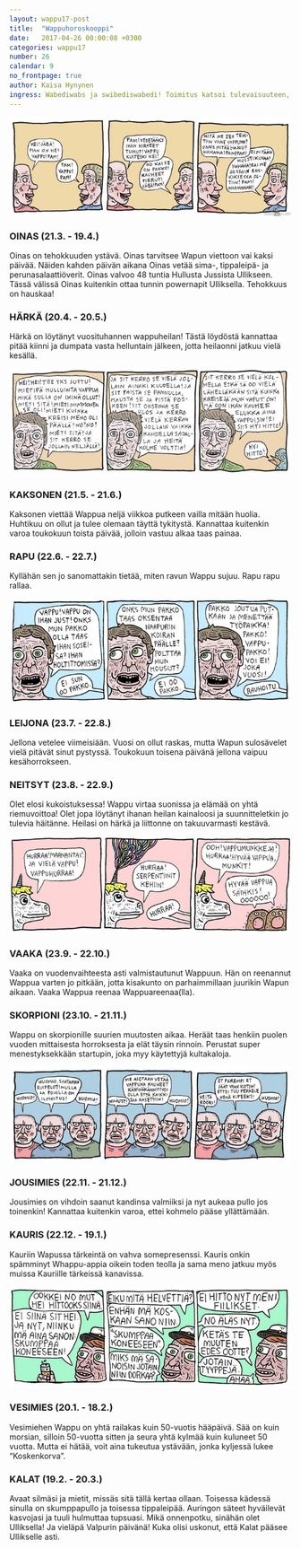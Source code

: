 ```yaml
---
layout: wappu17-post
title:  "Wappuhoroskooppi"
date:   2017-04-26 00:00:08 +0300
categories: wappu17
number: 26
calendar: 9
no_frontpage: true
author: Kaisa Hynynen
ingress: Wabediwabs ja swibediswabedi! Toimitus katsoi tulevaisuuteen, tutki planeettojen asentoja ja selvitti, mitä eri horoskooppimerkkien edustajille Wappuna tapahtuukaan! Ihme hommia!
---
```


![](/static/2017-wappu/horoskooppi/1.jpg)

### OINAS (21.3. - 19.4.)
Oinas on tehokkuuden ystävä. Oinas tarvitsee Wapun viettoon vai kaksi päivää. Näiden kahden päivän aikana Oinas vetää sima-, tippaleipä- ja perunasalaattiöverit. Oinas valvoo 48 tuntia Hullusta Jussista Ullikseen. Tässä välissä Oinas kuitenkin ottaa tunnin powernapit Ulliksella. Tehokkuus on hauskaa!

### HÄRKÄ (20.4. - 20.5.)
Härkä on löytänyt vuosituhannen wappuheilan! Tästä löydöstä kannattaa pitää kiinni ja dumpata vasta helluntain jälkeen, jotta heilaonni jatkuu vielä kesällä.

![](/static/2017-wappu/horoskooppi/2.jpg)

### KAKSONEN (21.5. - 21.6.)
Kaksonen viettää Wappua neljä viikkoa putkeen vailla mitään huolia. Huhtikuu on ollut ja tulee olemaan täyttä tykitystä. Kannattaa kuitenkin varoa toukokuun toista päivää, jolloin vastuu alkaa taas painaa.

### RAPU (22.6. - 22.7.)
Kyllähän sen jo sanomattakin tietää, miten ravun Wappu sujuu. Rapu rapu rallaa.

![](/static/2017-wappu/horoskooppi/3.jpg)

### LEIJONA (23.7. - 22.8.)
Jellona vetelee viimeisiään. Vuosi on ollut raskas, mutta Wapun sulosävelet vielä pitävät sinut pystyssä. Toukokuun toisena päivänä jellona vaipuu kesähorrokseen.

### NEITSYT (23.8. - 22.9.)
Olet elosi kukoistuksessa! Wappu virtaa suonissa ja elämää on yhtä riemuvoittoa! Olet jopa löytänyt ihanan heilan kainaloosi ja suunnitteletkin jo tulevia häitänne. Heilasi on härkä ja liittonne on takuuvarmasti kestävä.

![](/static/2017-wappu/horoskooppi/4.jpg)

### VAAKA (23.9. - 22.10.)
Vaaka on vuodenvaihteesta asti valmistautunut Wappuun. Hän on reenannut Wappua varten jo pitkään, jotta kisakunto on parhaimmillaan juurikin Wapun aikaan. Vaaka Wappua reenaa Wappuareenaa(lla).

### SKORPIONI (23.10. - 21.11.)
Wappu on skorpionille suurien muutosten aikaa. Heräät taas henkiin puolen vuoden mittaisesta horroksesta ja elät täysin rinnoin. Perustat super menestyksekkään startupin, joka myy käytettyjä kultakaloja.

![](/static/2017-wappu/horoskooppi/5.jpg)

### JOUSIMIES (22.11. - 21.12.)
Jousimies on vihdoin saanut kandinsa valmiiksi ja nyt aukeaa pullo jos toinenkin! Kannattaa kuitenkin varoa, ettei kohmelo pääse yllättämään.

### KAURIS (22.12. - 19.1.)
Kauriin Wapussa tärkeintä on vahva somepresenssi. Kauris onkin spämminyt Whappu-appia oikein toden teolla ja sama meno jatkuu myös muissa Kauriille tärkeissä kanavissa.

![](/static/2017-wappu/horoskooppi/6.jpg)

### VESIMIES (20.1. - 18.2.)
Vesimiehen Wappu on yhtä railakas kuin 50-vuotis hääpäivä. Sää on kuin morsian, silloin 50-vuotta sitten ja seura yhtä kylmää kuin kuluneet 50 vuotta. Mutta ei hätää, voit aina tukeutua ystävään, jonka kyljessä lukee “Koskenkorva”.

### KALAT (19.2. - 20.3.)
Avaat silmäsi ja mietit, missäs sitä tällä kertaa ollaan. Toisessa kädessä sinulla on skumppapullo ja toisessa tippaleipää. Auringon säteet hyväilevät kasvojasi ja tuuli hulmuttaa tupsuasi. Mikä onnenpotku, sinähän olet Ulliksella! Ja vieläpä Valpurin päivänä! Kuka olisi uskonut, että Kalat pääsee Ullikselle asti.

